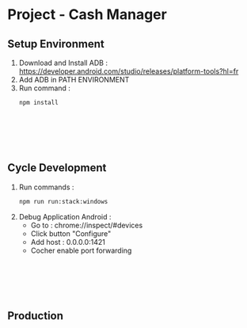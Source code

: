 # Project - Cash Manager

## Setup Environment
1. Download and Install ADB : https://developer.android.com/studio/releases/platform-tools?hl=fr
2. Add ADB in PATH ENVIRONMENT
3. Run command :
   ```bash
   npm install
   ```
<br /><br /><br /><br />


## Cycle Development
1. Run commands :
   ```bash
   npm run run:stack:windows
   ```
2. Debug Application Android :
   - Go to : chrome://inspect/#devices
   - Click button "Configure"
   - Add host : 0.0.0.0:1421
   - Cocher enable port forwarding

<br /><br /><br /><br />


## Production